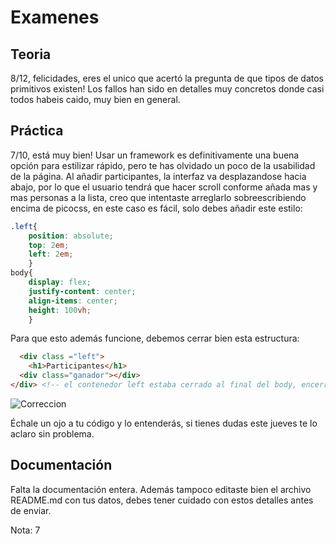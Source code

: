 # Examenes

## Teoria
8/12, felicidades, eres el unico que acertó la pregunta de que tipos de datos primitivos existen! Los fallos han sido en detalles muy concretos donde casi todos habeis caido, muy bien en general.

## Práctica
7/10, está muy bien! Usar un framework es definitivamente una buena opción para estilizar rápido, pero te has olvidado un poco de la usabilidad de la página. Al añadir participantes, la interfaz va desplazandose hacia abajo, por lo que el usuario tendrá que hacer scroll conforme añada mas y mas personas a la lista, creo que intentaste arreglarlo sobreescribiendo encima de picocss, en este caso es fácil, solo debes añadir este estilo:

```css
.left{
    position: absolute;
    top: 2em;
    left: 2em;
    }
body{
    display: flex;
    justify-content: center;
    align-items: center;
    height: 100vh;
    }
```

Para que esto además funcione, debemos cerrar bien esta estructura:

```html
  <div class ="left">
    <h1>Participantes</h1> 
  <div class="ganador"></div>
</div> <!-- el contenedor left estaba cerrado al final del body, encerrando tanto la lista de participantes como la de la interfaz de los inputs --> 

```
![Correccion](fix0.png)

Échale un ojo a tu código y lo entenderás, si tienes dudas este jueves te lo aclaro sin problema.

## Documentación

Falta la documentación entera. Además tampoco editaste bien el archivo README.md con tus datos, debes tener cuidado con estos detalles antes de enviar.

Nota: 7